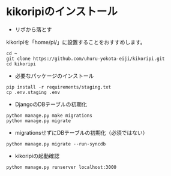 # kikoripiのインストール

- リポから落とす

kikoripiを「home/pi/」に設置することをおすすめします。
```
cd ~
git clone https://github.com/uhuru-yokota-eiji/kikoripi.git
cd kikoripi
```

- 必要なパッケージのインストール

```
pip install -r requirements/staging.txt
cp .env.staging .env
```

- DjangoのDBテーブルの初期化

```
python manage.py make migrations
python manage.py migrate
```

- migrationsせずにDBテーブルの初期化（必須ではない）
```
python manage.py migrate --run-syncdb
```

- kikoripiの起動確認
```
python manage.py runserver localhost:3000
```
